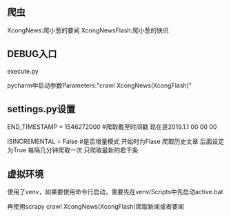 ## 爬虫
XcongNews:爬小葱的要闻
XcongNewsFlash:爬小葱的快讯
## DEBUG入口
execute.py 

pycharm中启动参数Parameters:"crawl XcongNews(XcongFlash)"

## settings.py设置
END_TIMESTAMP = 1546272000 #爬取截至时间戳 现在是2019.1.1 00 00 00

ISINCREMENTAL = False #是否增量模式 开始时为Flase 爬取历史文章 后面设定为True 每隔几分钟爬取一次 只爬取最新的若干条

## 虚拟环境
使用了venv，如果要使用命令行启动，需要先在venv/Scripts中先启动active.bat

再使用scrapy crawl XcongNews(XcongFlash)爬取新闻或者要闻

